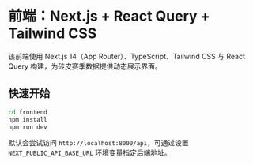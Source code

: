 # 前端：Next.js + React Query + Tailwind CSS

该前端使用 Next.js 14（App Router）、TypeScript、Tailwind CSS 与 React Query 构建，为砖皮赛季数据提供动态展示界面。

## 快速开始

```bash
cd frontend
npm install
npm run dev
```

默认会尝试访问 `http://localhost:8000/api`，可通过设置 `NEXT_PUBLIC_API_BASE_URL` 环境变量指定后端地址。
